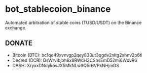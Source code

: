 # bot_stablecoion_binance
Automated arbitration of stable coins (TUSD/USDT) on the Binance exchange.

## DONATE
* Bitcoin (BTC): bc1qe49xvnvgp2qey833ut3qgdv2nltg2xhnv2p6tl
* Decred (DCR): DsWrvibjbh8x8RWdH3CSnsEmD52mi6WxvR6
* DASH: XryxxDNdykosJX5MkNLw9Q5rBVPkNHjmDS
